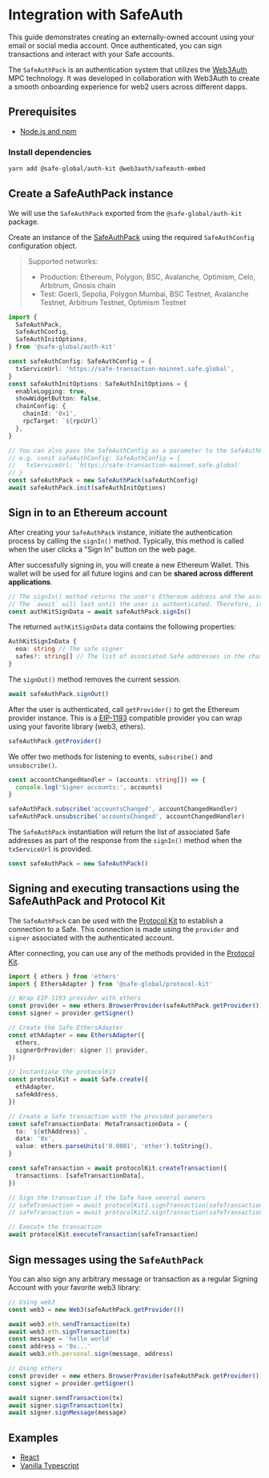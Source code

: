 # Integration with SafeAuth

This guide demonstrates creating an externally-owned account using your email or social media account. Once authenticated, you can sign transactions and interact with your Safe accounts.

The `SafeAuthPack` is an authentication system that utilizes the [Web3Auth](https://web3auth.io) MPC technology. It was developed in collaboration with Web3Auth to create a smooth onboarding experience for web2 users across different dapps.

## Prerequisites

- [Node.js and npm](https://docs.npmjs.com/downloading-and-installing-node-js-and-npm)

### Install dependencies

```bash
yarn add @safe-global/auth-kit @web3auth/safeauth-embed
```

## Create a SafeAuthPack instance

We will use the `SafeAuthPack` exported from the `@safe-global/auth-kit` package.

Create an instance of the [SafeAuthPack](https://github.com/safe-global/safe-core-sdk/tree/main/packages/auth-kit/src/packs/safe-auth/SafeAuthPack.ts) using the required `SafeAuthConfig` configuration object.

> Supported networks:
>
> - Production: Ethereum, Polygon, BSC, Avalanche, Optimism, Celo, Arbitrum, Gnosis chain
> - Test: Goerli, Sepolia, Polygon Mumbai, BSC Testnet, Avalanche Testnet, Arbitrum Testnet, Optimism Testnet
```typescript
import {
  SafeAuthPack,
  SafeAuthConfig,
  SafeAuthInitOptions,
} from '@safe-global/auth-kit'

const safeAuthConfig: SafeAuthConfig = {
  txServiceUrl: 'https://safe-transaction-mainnet.safe.global',
}
const safeAuthInitOptions: SafeAuthInitOptions = {
  enableLogging: true,
  showWidgetButton: false,
  chainConfig: {
    chainId: '0x1',
    rpcTarget: `${rpcUrl}`
  },
}

// You can also pass the SafeAuthConfig as a parameter to the SafeAuthPack constructor if you are using a custom txServiceUrl domain
// e.g. const safeAuthConfig: SafeAuthConfig = {
//   txServiceUrl: 'https://safe-transaction-mainnet.safe.global'
// }
const safeAuthPack = new SafeAuthPack(safeAuthConfig)
await safeAuthPack.init(safeAuthInitOptions)
```

## Sign in to an Ethereum account

After creating your `SafeAuthPack` instance, initiate the authentication process by calling the `signIn()` method. Typically, this method is called when the user clicks a "Sign In" button on the web page.

After successfully signing in, you will create a new Ethereum Wallet. This wallet will be used for all future logins and can be **shared across different applications**.

```typescript
// The signIn() method returns the user's Ethereum address and the associated Safe addresses
// The `await` will last until the user is authenticated. Therefore, it will be active while the authentication popup is being displayed.
const authKitSignData = await safeAuthPack.signIn()
```

The returned `authKitSignData` data contains the following properties:

```typescript
AuthKitSignInData {
  eoa: string // The safe signer
  safes?: string[] // The list of associated Safe addresses in the chain
}
```

The `signOut()` method removes the current session.

```typescript
await safeAuthPack.signOut()
```

After the user is authenticated, call `getProvider()` to get the Ethereum provider instance. This is a [EIP-1193](https://eips.ethereum.org/EIPS/eip-1193) compatible provider you can wrap using your favorite library (web3, ethers).

```typescript
safeAuthPack.getProvider()
```

We offer two methods for listening to events, `subscribe()` and `unsubscribe()`.

```typescript
const accountChangedHandler = (accounts: string[]) => {
  console.log('Signer accounts:', accounts)
}

safeAuthPack.subscribe('accountsChanged', accountChangedHandler)
safeAuthPack.unsubscribe('accountsChanged', accountChangedHandler)
```

The `SafeAuthPack` instantiation will return the list of associated Safe addresses as part of the response from the `signIn()` method when the `txServiceUrl` is provided.

```typescript
const safeAuthPack = new SafeAuthPack()
```

## Signing and executing transactions using the SafeAuthPack and Protocol Kit

The `SafeAuthPack` can be used with the [Protocol Kit](../../sdk-protocol-kit.md) to establish a connection to a Safe. This connection is made using the `provider` and `signer` associated with the authenticated account.

After connecting, you can use any of the methods provided in the [Protocol Kit](https://github.com/safe-global/safe-core-sdk/tree/main/packages/protocol-kit#sdk-api).

```typescript
import { ethers } from 'ethers'
import { EthersAdapter } from '@safe-global/protocol-kit'

// Wrap EIP-1193 provider with ethers
const provider = new ethers.BrowserProvider(safeAuthPack.getProvider())
const signer = provider.getSigner()

// Create the Safe EthersAdapter
const ethAdapter = new EthersAdapter({
  ethers,
  signerOrProvider: signer || provider,
})

// Instantiate the protocolKit
const protocolKit = await Safe.create({
  ethAdapter,
  safeAddress,
})

// Create a Safe transaction with the provided parameters
const safeTransactionData: MetaTransactionData = {
  to: `${ethAddress}`,
  data: '0x',
  value: ethers.parseUnits('0.0001', 'ether').toString(),
}

const safeTransaction = await protocolKit.createTransaction({
  transactions: [safeTransactionData],
})

// Sign the transaction if the Safe have several owners
// safeTransaction = await protocolKit1.signTransaction(safeTransaction)
// safeTransaction = await protocolKit2.signTransaction(safeTransaction)

// Execute the transaction
await protocolKit.executeTransaction(safeTransaction)
```

## Sign messages using the `SafeAuthPack`

You can also sign any arbitrary message or transaction as a regular Signing Account with your favorite web3 library:

```typescript
// Using web3
const web3 = new Web3(safeAuthPack.getProvider())

await web3.eth.sendTransaction(tx)
await web3.eth.signTransaction(tx)
const message = 'hello world'
const address = '0x...'
await web3.eth.personal.sign(message, address)

// Using ethers
const provider = new ethers.BrowserProvider(safeAuthPack.getProvider())
const signer = provider.getSigner()

await signer.sendTransaction(tx)
await signer.signTransaction(tx)
await signer.signMessage(message)
```

## Examples

- [React](https://github.com/safe-global/safe-core-sdk/blob/main/packages/auth-kit/example/src/App.tsx)
- [Vanilla Typescript](https://github.com/5afe/safe-auth)